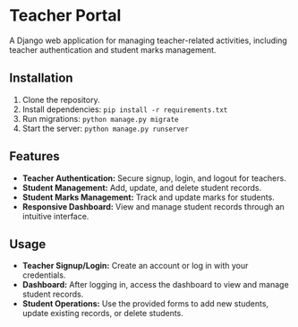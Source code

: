 # Teacher Portal

A Django web application for managing teacher-related activities, including teacher authentication and student marks management.

## Installation

1. Clone the repository.
2. Install dependencies: `pip install -r requirements.txt`
3. Run migrations: `python manage.py migrate`
4. Start the server: `python manage.py runserver`

## Features

- **Teacher Authentication:** Secure signup, login, and logout for teachers.
- **Student Management:** Add, update, and delete student records.
- **Student Marks Management:** Track and update marks for students.
- **Responsive Dashboard:** View and manage student records through an intuitive interface.

## Usage

- **Teacher Signup/Login:** Create an account or log in with your credentials.
- **Dashboard:** After logging in, access the dashboard to view and manage student records.
- **Student Operations:** Use the provided forms to add new students, update existing records, or delete students.